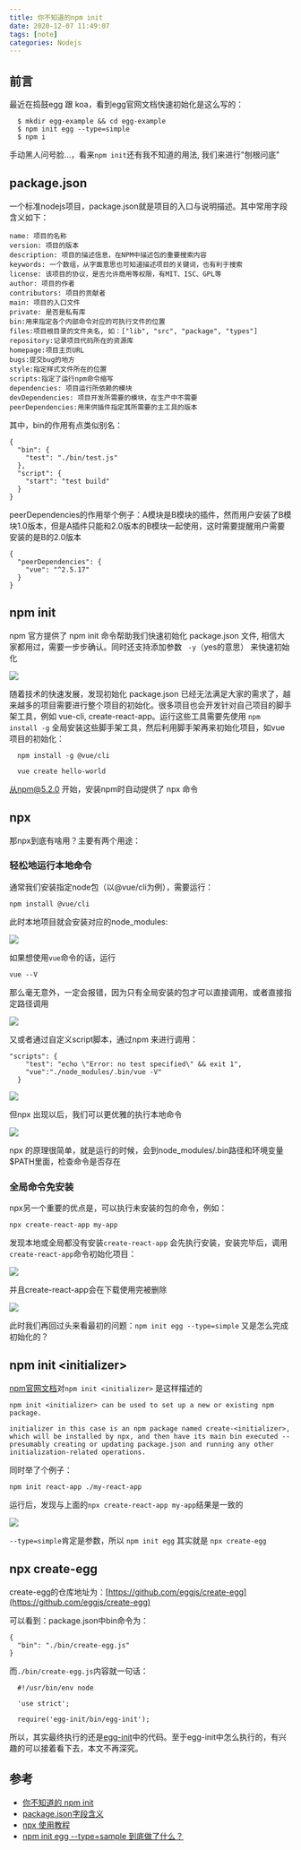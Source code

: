 ```yaml
---
title: 你不知道的npm init
date: 2020-12-07 11:49:07
tags: [note]
categories: Nodejs
---
```


## 前言

最近在捣鼓egg 跟 koa，看到egg官网文档快速初始化是这么写的：

      $ mkdir egg-example && cd egg-example
      $ npm init egg --type=simple
      $ npm i

手动黑人问号脸...，看来`npm init`还有我不知道的用法, 我们来进行"刨根问底"

<!-- more -->
## package.json

一个标准nodejs项目，package.json就是项目的入口与说明描述。其中常用字段含义如下：

    name: 项目的名称
    version: 项目的版本
    description: 项目的描述信息，在NPM中描述包的重要搜索内容
    keywords: 一个数组，从字面意思也可知道描述项目的关键词，也有利于搜索
    license: 该项目的协议，是否允许商用等权限，有MIT、ISC、GPL等
    author: 项目的作者
    contributors: 项目的贡献者
    main: 项目的入口文件
    private: 是否是私有库
    bin:用来指定各个内部命令对应的可执行文件的位置
    files:项目根目录的文件夹名, 如：["lib", "src", "package", "types"]
    repository:记录项目代码所在的资源库
    homepage:项目主页URL
    bugs:提交bug的地方
    style:指定样式文件所在的位置
    scripts:指定了运行npm命令缩写
    dependencies: 项目运行所依赖的模块
    devDependencies: 项目开发所需要的模块，在生产中不需要
    peerDependencies:用来供插件指定其所需要的主工具的版本

其中，bin的作用有点类似别名：

    {
      "bin": {
        "test": "./bin/test.js"
      },
      "script": {
        "start": "test build"
      }
    }

peerDependencies的作用举个例子：A模块是B模块的插件，然而用户安装了B模块1.0版本，但是A插件只能和2.0版本的B模块一起使用，这时需要提醒用户需要安装的是B的2.0版本

    {
      "peerDependencies": {
        "vue": "^2.5.17"
      }
    }

## npm init

npm 官方提供了 npm init 命令帮助我们快速初始化 package.json 文件, 相信大家都用过，需要一步步确认。同时还支持添加参数 ` -y`（yes的意思） 来快速初始化

![](./1.png)

随着技术的快速发展，发现初始化 package.json 已经无法满足大家的需求了，越来越多的项目需要进行整个项目的初始化。很多项目也会开发针对自己项目的脚手架工具，例如 vue-cli, create-react-app。运行这些工具需要先使用 `npm install -g` 全局安装这些脚手架工具，然后利用脚手架再来初始化项目，如vue项目的初始化：

      npm install -g @vue/cli

      vue create hello-world

从npm@5.2.0 开始，安装npm时自动提供了 npx 命令

## npx 

那npx到底有啥用？主要有两个用途：

### 轻松地运行本地命令

通常我们安装指定node包（以@vue/cli为例），需要运行：

    npm install @vue/cli

此时本地项目就会安装对应的node_modules:
    
![](./2.png)

如果想使用`vue`命令的话，运行

    vue --V

那么毫无意外，一定会报错，因为只有全局安装的包才可以直接调用，或者直接指定路径调用

![](./3.png)

又或者通过自定义script脚本，通过npm 来进行调用：

    "scripts": {
        "test": "echo \"Error: no test specified\" && exit 1",
        "vue":"./node_modules/.bin/vue -V"
      }

![](./4.png)

但npx 出现以后，我们可以更优雅的执行本地命令

![](./5.png)

npx 的原理很简单，就是运行的时候，会到node_modules/.bin路径和环境变量$PATH里面，检查命令是否存在

### 全局命令免安装

npx另一个重要的优点是，可以执行未安装的包的命令，例如：

    npx create-react-app my-app

发现本地或全局都没有安装`create-react-app` 会先执行安装，安装完毕后，调用`create-react-app`命令初始化项目：

![](./6.png)

并且create-react-app会在下载使用完被删除

![](./7.png)

此时我们再回过头来看最初的问题：`npm init egg --type=simple` 又是怎么完成初始化的？

## npm init <initializer\>

[npm官网文档](https://docs.npmjs.com/cli/v6/commands/npm-init)对`npm init <initializer>` 是这样描述的

    npm init <initializer> can be used to set up a new or existing npm package.

    initializer in this case is an npm package named create-<initializer>, which will be installed by npx, and then have its main bin executed -- presumably creating or updating package.json and running any other initialization-related operations.

同时举了个例子：


    npm init react-app ./my-react-app

运行后，发现与上面的`npx create-react-app my-app`结果是一致的

![](./8.png)

`--type=simple`肯定是参数，所以 `npm init egg` 其实就是 `npx create-egg`


## npx create-egg

create-egg的仓库地址为：[https://github.com/eggjs/create-egg](https://github.com/eggjs/create-egg)  

可以看到：package.json中bin命令为：

    {
      "bin": "./bin/create-egg.js"
    }

而`./bin/create-egg.js`内容就一句话：

      #!/usr/bin/env node

      'use strict';

      require('egg-init/bin/egg-init');

所以，其实最终执行的还是[egg-init](https://github.com/eggjs/egg-init)中的代码。至于egg-init中怎么执行的，有兴趣的可以接着看下去，本文不再深究。

## 参考
- [你不知道的 npm init](https://zhuanlan.zhihu.com/p/45151808)
- [package.json字段含义](https://www.dazhuanlan.com/2020/04/03/5e868596a952c/)
- [npx 使用教程](https://www.ruanyifeng.com/blog/2019/02/npx.html)
- [npm init egg --type=sample 到底做了什么？](https://zhuanlan.zhihu.com/p/160134555)